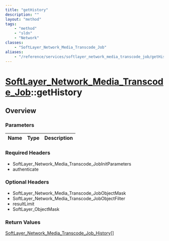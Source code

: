 ```yaml
---
title: "getHistory"
description: ""
layout: "method"
tags:
    - "method"
    - "sldn"
    - "Network"
classes:
    - "SoftLayer_Network_Media_Transcode_Job"
aliases:
    - "/reference/services/softlayer_network_media_transcode_job/getHistory"
---
```

# [SoftLayer_Network_Media_Transcode_Job](/reference/services/SoftLayer_Network_Media_Transcode_Job)::getHistory




## Overview 


### Parameters 
|Name | Type | Description |
| --- | --- | --- |


### Required Headers
* SoftLayer_Network_Media_Transcode_JobInitParameters
* authenticate

### Optional Headers
* SoftLayer_Network_Media_Transcode_JobObjectMask
* SoftLayer_Network_Media_Transcode_JobObjectFilter
* resultLimit
* SoftLayer_ObjectMask

### Return Values
<a href='/reference/datatypes/SoftLayer_Network_Media_Transcode_Job_History'>SoftLayer_Network_Media_Transcode_Job_History[] </a>


